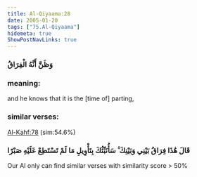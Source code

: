 ```yaml
---
title: Al-Qiyaama:28
date: 2005-01-20
tags: ["75.Al-Qiyaama"]
hidemeta: true 
ShowPostNavLinks: true 
---
```

### وَظَنَّ أَنَّهُ الْفِرَاقُ
### meaning: 
and he knows that it is the [time of] parting,
### similar verses: 

[Al-Kahf:78](/18/78) (sim:54.6%)

### قَالَ هَٰذَا فِرَاقُ بَيْنِي وَبَيْنِكَ ۚ سَأُنَبِّئُكَ بِتَأْوِيلِ مَا لَمْ تَسْتَطِعْ عَلَيْهِ صَبْرًا

Our AI only can find similar verses with similarity score > 50% 



